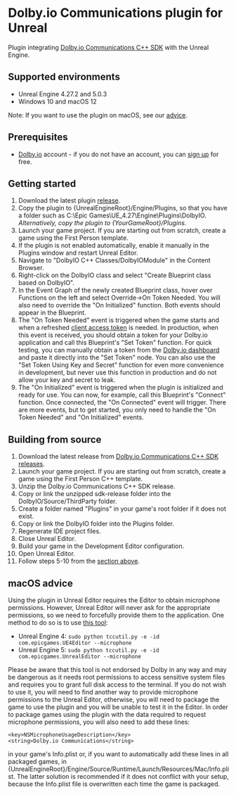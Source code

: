 # Dolby.io Communications plugin for Unreal
Plugin integrating [Dolby.io Communications C++ SDK](https://github.com/DolbyIO/comms-sdk-cpp) with the Unreal Engine.

## Supported environments
- Unreal Engine 4.27.2 and 5.0.3
- Windows 10 and macOS 12

Note: If you want to use the plugin on macOS, see our [advice](#macos).

## Prerequisites
- [Dolby.io](https://dolby.io) account - if you do not have an account, you can [sign up](https://dolby.io/signup) for free.

## <a name="getting_started"></a> Getting started
1. Download the latest plugin [release](https://github.com/DolbyIO/comms-sdk-unreal/releases).
2. Copy the plugin to {UnrealEngineRoot}/Engine/Plugins, so that you have a folder such as C:\Epic Games\UE_4.27\Engine\Plugins\DolbyIO.  
*Alternatively, copy the plugin to {YourGameRoot}/Plugins.*
3. Launch your game project. If you are starting out from scratch, create a game using the First Person template.
4. If the plugin is not enabled automatically, enable it manually in the Plugins window and restart Unreal Editor.
5. Navigate to "DolbyIO C++ Classes/DolbyIOModule" in the Content Browser.
6. Right-click on the DolbyIO class and select "Create Blueprint class based on DolbyIO".
7. In the Event Graph of the newly created Blueprint class, hover over Functions on the left and select Override->On Token Needed. You will also need to override the "On Initialized" function. Both events should appear in the Blueprint. 
8. The "On Token Needed" event is triggered when the game starts and when a refreshed [client access token](https://docs.dolby.io/communications-apis/docs/overview-developer-tools#client-access-token) is needed. In production, when this event is received, you should obtain a token for your Dolby.io application and call this Blueprint's "Set Token" function. For quick testing, you can manually obtain a token from the [Dolby.io dashboard](https://dashboard.dolby.io/) and paste it directly into the "Set Token" node. You can also use the "Set Token Using Key and Secret" function for even more convenience in development, but never use this function in production and do not allow your key and secret to leak.
9. The "On Initialized" event is triggered when the plugin is initialized and ready for use. You can now, for example, call this Blueprint's "Connect" function. Once connected, the "On Connected" event will trigger. There are more events, but to get started, you only need to handle the "On Token Needed" and "On Initialized" events.

## Building from source
1. Download the latest release from [Dolby.io Communications C++ SDK releases](https://github.com/DolbyIO/comms-sdk-cpp/releases).
2. Launch your game project. If you are starting out from scratch, create a game using the First Person C++ template.
3. Unzip the Dolby.io Communications C++ SDK release.
4. Copy or link the unzipped sdk-release folder into the DolbyIO/Source/ThirdParty folder.
5. Create a folder named "Plugins" in your game's root folder if it does not exist.
6. Copy or link the DolbyIO folder into the Plugins folder.
7. Regenerate IDE project files.
7. Close Unreal Editor.
8. Build your game in the Development Editor configuration.
9. Open Unreal Editor.
10. Follow steps 5-10 from the [section above](#getting_started).

## <a name="macos"></a> macOS advice
Using the plugin in Unreal Editor requires the Editor to obtain microphone permissions. However, Unreal Editor will never ask for the appropriate permissions, so we need to forcefully provide them to the application. One method to do so is to use [this tool](https://github.com/DocSystem/tccutil):  
- Unreal Engine 4: `sudo python tccutil.py -e -id com.epicgames.UE4Editor --microphone`  
- Unreal Engine 5: `sudo python tccutil.py -e -id com.epicgames.UnrealEditor --microphone`

Please be aware that this tool is not endorsed by Dolby in any way and may be dangerous as it needs root permissions to access sensitive system files and requires you to grant full disk access to the terminal. If you do not wish to use it, you will need to find another way to provide microphone permissions to the Unreal Editor, otherwise, you will need to package the game to use the plugin and you will be unable to test it in the Editor. In order to package games using the plugin with the data required to request microphone permissions, you will also need to add these lines:
```
<key>NSMicrophoneUsageDescription</key>
<string>Dolby.io Communications</string>
```
in your game's Info.plist or, if you want to automatically add these lines in all packaged games, in {UnrealEngineRoot}/Engine/Source/Runtime/Launch/Resources/Mac/Info.plist. The latter solution is recommended if it does not conflict with your setup, because the Info.plist file is overwritten each time the game is packaged.
